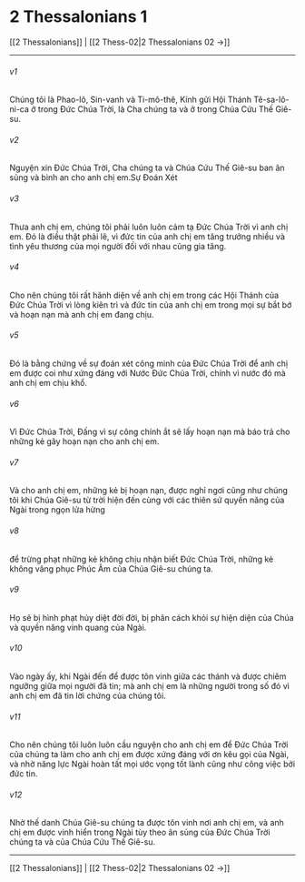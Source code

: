 # 2 Thessalonians 1

[[2 Thessalonians]] | [[2 Thess-02|2 Thessalonians 02 →]]
***



###### v1 
Chúng tôi là Phao-lô, Sin-vanh và Ti-mô-thê, Kính gửi Hội Thánh Tê-sa-lô-ni-ca ở trong Đức Chúa Trời, là Cha chúng ta và ở trong Chúa Cứu Thế Giê-su. 

###### v2 
Nguyện xin Đức Chúa Trời, Cha chúng ta và Chúa Cứu Thế Giê-su ban ân sủng và bình an cho anh chị em.Sự Đoán Xét 

###### v3 
Thưa anh chị em, chúng tôi phải luôn luôn cảm tạ Đức Chúa Trời vì anh chị em. Đó là điều thật phải lẽ, vì đức tin của anh chị em tăng trưởng nhiều và tình yêu thương của mọi người đối với nhau cũng gia tăng. 

###### v4 
Cho nên chúng tôi rất hãnh diện về anh chị em trong các Hội Thánh của Đức Chúa Trời vì lòng kiên trì và đức tin của anh chị em trong mọi sự bắt bớ và hoạn nạn mà anh chị em đang chịu. 

###### v5 
Đó là bằng chứng về sự đoán xét công minh của Đức Chúa Trời để anh chị em được coi như xứng đáng với Nước Đức Chúa Trời, chính vì nước đó mà anh chị em chịu khổ. 

###### v6 
Vì Đức Chúa Trời, Đấng vì sự công chính ắt sẽ lấy hoạn nạn mà báo trả cho những kẻ gây hoạn nạn cho anh chị em. 

###### v7 
Và cho anh chị em, những kẻ bị hoạn nạn, được nghỉ ngơi cũng như chúng tôi khi Chúa Giê-su từ trời hiện đến cùng với các thiên sứ quyền năng của Ngài trong ngọn lửa hừng 

###### v8 
để trừng phạt những kẻ không chịu nhận biết Đức Chúa Trời, những kẻ không vâng phục Phúc Âm của Chúa Giê-su chúng ta. 

###### v9 
Họ sẽ bị hình phạt hủy diệt đời đời, bị phân cách khỏi sự hiện diện của Chúa và quyền năng vinh quang của Ngài. 

###### v10 
Vào ngày ấy, khi Ngài đến để được tôn vinh giữa các thánh và được chiêm ngưỡng giữa mọi người đã tin; mà anh chị em là những người trong số đó vì anh chị em đã tin lời chứng của chúng tôi. 

###### v11 
Cho nên chúng tôi luôn luôn cầu nguyện cho anh chị em để Đức Chúa Trời của chúng ta làm cho anh chị em được xứng đáng với ơn kêu gọi của Ngài, và nhờ năng lực Ngài hoàn tất mọi ước vọng tốt lành cũng như công việc bởi đức tin. 

###### v12 
Nhờ thế danh Chúa Giê-su chúng ta được tôn vinh nơi anh chị em, và anh chị em được vinh hiển trong Ngài tùy theo ân sủng của Đức Chúa Trời chúng ta và của Chúa Cứu Thế Giê-su.

***
[[2 Thessalonians]] | [[2 Thess-02|2 Thessalonians 02 →]]
